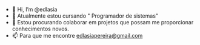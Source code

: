 - 👋 Hi, I’m @edlasia 
- 🌱 Atualmente estou cursando " Programador de sistemas"
- 💞️ Estou procurando colaborar em projetos que possam me proporcionar conhecimentos novos.
- 📫 Para que me encontre edlasiapereira@gmail.com

<!---
edlasia/edlasia is a ✨ special ✨ repository because its `README.md` (this file) appears on your GitHub profile.
You can click the Preview link to take a look at your changes.
--->
